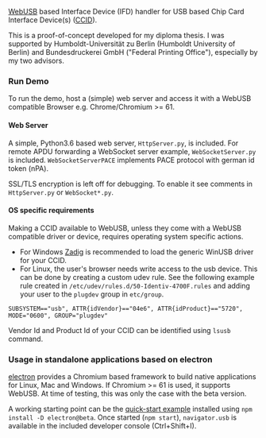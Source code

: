 [WebUSB] based Interface Device (IFD) handler for USB based Chip Card Interface Device(s) ([CCID]).

This is a proof-of-concept developed for my diploma thesis. I was supported by Humboldt-Universität zu Berlin (Humboldt University of Berlin) and Bundesdruckerei GmbH ("Federal Printing Office"), especially by my two advisors.

[WebUSB]: https://wicg.github.io/webusb/
[CCID]: http://www.usb.org/developers/docs/devclass_docs/DWG_Smart-Card_CCID_Rev110.pdf

### Run Demo ###
To run the demo, host a (simple) web server and access it with a WebUSB compatible Browser e.g. Chrome/Chromium >= 61.

#### Web Server ####
A simple, Python3.6 based web server, `HttpServer.py`, is included. For remote APDU forwarding a WebSocket server example, `WebSocketServer.py` is included. `WebSocketServerPACE` implements PACE protocol with german id token (nPA).

SSL/TLS encryption is left off for debugging. To enable it see comments in `HttpServer.py` or `WebSocket*.py`.

#### OS specific requirements ####
Making a CCID available to WebUSB, unless they come with a WebUSB compatible driver or device, requires operating system specific actions.
- For Windows [Zadig](http://zadig.akeo.ie/) is recommended to load the generic WinUSB driver for your CCID.
- For Linux, the user's browser needs write access to the usb device. This can be done by creating a custom udev rule. See the following example rule created in `/etc/udev/rules.d/50-Identiv-4700F.rules` and adding your user to the `plugdev` group in `etc/group`.
```
SUBSYSTEM=="usb", ATTR{idVendor}=="04e6", ATTR{idProduct}=="5720", MODE="0600", GROUP="plugdev"
```
Vendor Id and Product Id of your CCID can be identified using `lsusb` command.

### Usage in standalone applications based on electron ###
[electron] provides a Chromium based framework to build native applications for Linux, Mac and Windows. If Chromium >= 61 is used, it supports WebUSB. At time of testing, this was only the case with the beta version.

A working starting point can be the [quick-start example] installed using `npm install -D electron@beta`. Once started (`npm start`), `navigator.usb` is available in the included developer console (Ctrl+Shift+I).


[electron]: https://electronjs.org/
[quick-start example]: https://github.com/electron/electron-quick-start
